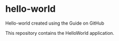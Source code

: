 # hello-world
Hello-world created using the Guide on GitHub

This repository contains the HelloWorld application.
